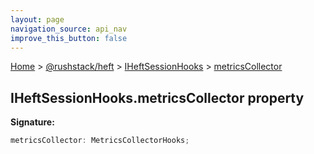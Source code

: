 ```yaml
---
layout: page
navigation_source: api_nav
improve_this_button: false
---
```



[Home](./index.md) &gt; [@rushstack/heft](./heft.md) &gt; [IHeftSessionHooks](./heft.iheftsessionhooks.md) &gt; [metricsCollector](./heft.iheftsessionhooks.metricscollector.md)

## IHeftSessionHooks.metricsCollector property

<b>Signature:</b>

```typescript
metricsCollector: MetricsCollectorHooks;
```
